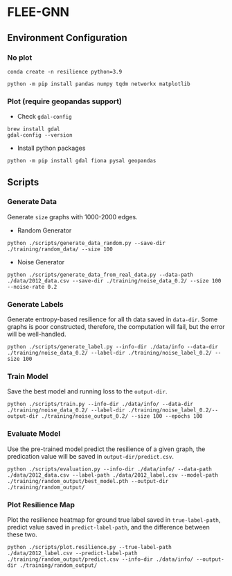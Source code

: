 # FLEE-GNN

## Environment Configuration

### No plot

```
conda create -n resilience python=3.9

python -m pip install pandas numpy tqdm networkx matplotlib

```

### Plot (require geopandas support)

- Check `gdal-config`

```
brew install gdal
gdal-config --version
```

- Install python packages

```
python -m pip install gdal fiona pysal geopandas
```

## Scripts

### Generate Data

Generate `size` graphs with 1000-2000 edges.

- Random Generator

```
python ./scripts/generate_data_random.py --save-dir ./training/random_data/ --size 100
```

- Noise Generator

```
python ./scripts/generate_data_from_real_data.py --data-path ./data/2012_data.csv --save-dir ./training/noise_data_0.2/ --size 100 --noise-rate 0.2
```

### Generate Labels

Generate entropy-based resilience for all th data saved in `data-dir`. Some graphs is poor constructed, therefore, the computation will fail, but the error will be well-handled.

```
python ./scripts/generate_label.py --info-dir ./data/info --data-dir ./training/noise_data_0.2/ --label-dir ./training/noise_label_0.2/ --size 100
```

### Train Model

Save the best model and running loss to the `output-dir`.

```
python ./scripts/train.py --info-dir ./data/info/ --data-dir ./training/noise_data_0.2/ --label-dir ./training/noise_label_0.2/--output-dir ./training/noise_output_0.2/ --size 100 --epochs 100
```

### Evaluate Model

Use the pre-trained model predict the resilience of a given graph, the predication value will be saved in `output-dir/predict.csv`.

```
python ./scripts/evaluation.py --info-dir ./data/info/ --data-path ./data/2012_data.csv --label-path ./data/2012_label.csv --model-path ./training/random_output/best_model.pth --output-dir ./training/random_output/
```

### Plot Resilience Map

Plot the resilience heatmap for ground true label saved in `true-label-path`, predict value saved in `predict-label-path`, and the difference between these two.

```
python ./scripts/plot.resilience.py --true-label-path ./data/2012_label.csv --predict-label-path ./training/random_output/predict.csv --info-dir ./data/info/ --output-dir ./training/random_output/
```
